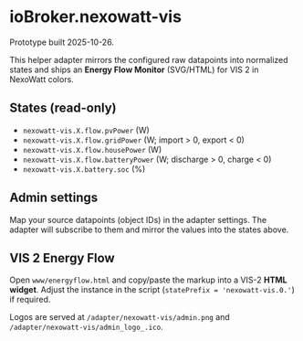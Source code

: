 
# ioBroker.nexowatt-vis

Prototype built 2025-10-26.

This helper adapter mirrors the configured raw datapoints into normalized states and
ships an **Energy Flow Monitor** (SVG/HTML) for VIS 2 in NexoWatt colors.

## States (read-only)
- `nexowatt-vis.X.flow.pvPower` (W)
- `nexowatt-vis.X.flow.gridPower` (W; import > 0, export < 0)
- `nexowatt-vis.X.flow.housePower` (W)
- `nexowatt-vis.X.flow.batteryPower` (W; discharge > 0, charge < 0)
- `nexowatt-vis.X.battery.soc` (%)

## Admin settings
Map your source datapoints (object IDs) in the adapter settings. The adapter will
subscribe to them and mirror the values into the states above.

## VIS 2 Energy Flow
Open `www/energyflow.html` and copy/paste the markup into a VIS-2 **HTML widget**.
Adjust the instance in the script (`statePrefix = 'nexowatt-vis.0.'`) if required.

Logos are served at `/adapter/nexowatt-vis/admin.png` and `/adapter/nexowatt-vis/admin_logo_.ico`.
